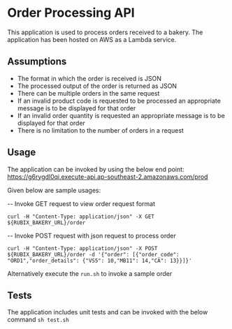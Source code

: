 # Order Processing API

This application is used to process orders received to a bakery.
The application has been hosted on AWS as a Lambda service.

## Assumptions

- The format in which the order is received is JSON
- The processed output of the order is returned as JSON
- There can be multiple orders in the same request
- If an invalid product code is requested to be processed an appropriate message is to be displayed for that order
- If an invalid order quantity is requested an appropriate message is to be displayed for that order 
- There is no limitation to the number of orders in a request

## Usage

The application can be invoked by using the below end point:
https://g6rygdl0qi.execute-api.ap-southeast-2.amazonaws.com/prod

Given below are sample usages:

-- Invoke GET request to view order request format

```curl -H "Content-Type: application/json" -X GET ${RUBIX_BAKERY_URL}/order```

-- Invoke POST request with json request to process order

```curl -H "Content-Type: application/json" -X POST ${RUBIX_BAKERY_URL}/order -d '{"order": [{"order_code": "ORD1","order_details": {"VS5": 10,"MB11": 14,"CA": 13}}]}'```

Alternatively execute the ```run.sh``` to invoke a sample order
## Tests

The application includes unit tests and can be invoked with the below command
```sh test.sh```
